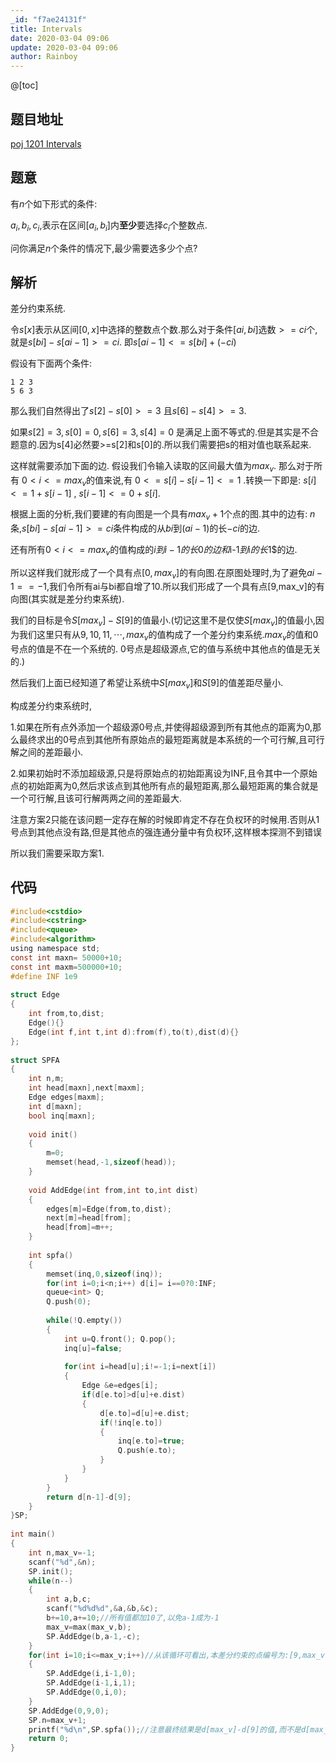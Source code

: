 ```yaml
---
_id: "f7ae24131f"
title: Intervals
date: 2020-03-04 09:06
update: 2020-03-04 09:06
author: Rainboy
---
```



@[toc]

## 题目地址
 [poj 1201 Intervals](https://vjudge.net/problem/poj-1201)

## 题意

有$n$个如下形式的条件:

$a_i,b_i,c_i$,表示在区间$[a_i, b_i]$内**至少**要选择$c_i$个整数点.

问你满足$n$个条件的情况下,最少需要选多少个点?

## 解析

差分约束系统.


令$s[x]$表示从区间$[0,x]$中选择的整数点个数.那么对于条件$[ai, bi]$选数$>=ci$个,就是$s[bi]-s[ai-1]>=ci$. 即$s[ai-1]<=s[bi]+ (-ci)$

假设有下面两个条件:

```
1 2 3
5 6 3
```

那么我们自然得出了$s[2]-s[0]>=3$ 且$s[6]-s[4]>=3$.

如果$s[2]=3,s[0]=0,s[6]=3,s[4]=0$ 是满足上面不等式的.但是其实是不合题意的.因为s[4]必然要>=s[2]和s[0]的.所以我们需要把s的相对值也联系起来.

这样就需要添加下面的边. 假设我们令输入读取的区间最大值为$max_v$. 那么对于所有 $0<i<=max_v$的值来说,有
$0<=s[i]-s[i-1]<=1$ .转换一下即是: $s[i]<=1+s[i-1]$ , $s[i-1]<=0+s[i]$.

根据上面的分析,我们要建的有向图是一个具有$max_v+1$个点的图.其中的边有:
$n$条,$s[bi]-s[ai-1]>=ci$条件构成的从$bi$到$(ai-1)$的长$-ci$的边.



还有所有$0<i<=max_v$的值构成的$i到i-1的长0的边和$i-1$到$i$的长$1$的边.

所以这样我们就形成了一个具有点$[0,max_v]$的有向图.在原图处理时,为了避免$ai-1==-1$,我们令所有ai与bi都自增了10.所以我们形成了一个具有点[9,max_v]的有向图(其实就是差分约束系统).

我们的目标是令$S[max_v]-S[9]$的值最小.(切记这里不是仅使$S[max_v]$的值最小,因为我们这里只有从$9
,10,11,\cdots,max_v$的值构成了一个差分约束系统.$max_v$的值和$0$号点的值是不在一个系统的. $0$号点是超级源点,它的值与系统中其他点的值是无关的.)


然后我们上面已经知道了希望让系统中$S[max_v]$和$S[9]$的值差距尽量小.

构成差分约束系统时,

1.如果在所有点外添加一个超级源0号点,并使得超级源到所有其他点的距离为0,那么最终求出的0号点到其他所有原始点的最短距离就是本系统的一个可行解,且可行解之间的差距最小.

2.如果初始时不添加超级源,只是将原始点的初始距离设为INF,且令其中一个原始点的初始距离为0,然后求该点到其他所有点的最短距离,那么最短距离的集合就是一个可行解,且该可行解两两之间的差距最大.

注意方案2只能在该问题一定存在解的时候即肯定不存在负权环的时候用.否则从1号点到其他点没有路,但是其他点的强连通分量中有负权环,这样根本探测不到错误

 所以我们需要采取方案1.



## 代码

```c
#include<cstdio>
#include<cstring>
#include<queue>
#include<algorithm>
using namespace std;
const int maxn= 50000+10;
const int maxm=500000+10;
#define INF 1e9
 
struct Edge
{
    int from,to,dist;
    Edge(){}
    Edge(int f,int t,int d):from(f),to(t),dist(d){}
};
 
struct SPFA
{
    int n,m;
    int head[maxn],next[maxm];
    Edge edges[maxm];
    int d[maxn];
    bool inq[maxn];
 
    void init()
    {
        m=0;
        memset(head,-1,sizeof(head));
    }
 
    void AddEdge(int from,int to,int dist)
    {
        edges[m]=Edge(from,to,dist);
        next[m]=head[from];
        head[from]=m++;
    }
 
    int spfa()
    {
        memset(inq,0,sizeof(inq));
        for(int i=0;i<n;i++) d[i]= i==0?0:INF;
        queue<int> Q;
        Q.push(0);
 
        while(!Q.empty())
        {
            int u=Q.front(); Q.pop();
            inq[u]=false;
 
            for(int i=head[u];i!=-1;i=next[i])
            {
                Edge &e=edges[i];
                if(d[e.to]>d[u]+e.dist)
                {
                    d[e.to]=d[u]+e.dist;
                    if(!inq[e.to])
                    {
                        inq[e.to]=true;
                        Q.push(e.to);
                    }
                }
            }
        }
        return d[n-1]-d[9];
    }
}SP;
 
int main()
{
    int n,max_v=-1;
    scanf("%d",&n);
    SP.init();
    while(n--)
    {
        int a,b,c;
        scanf("%d%d%d",&a,&b,&c);
        b+=10,a+=10;//所有值都加10了,以免a-1成为-1
        max_v=max(max_v,b);
        SP.AddEdge(b,a-1,-c);
    }
    for(int i=10;i<=max_v;i++)//从该循环可看出,本差分约束的点编号为:[9,max_v](未包含超级源0号点)
    {
        SP.AddEdge(i,i-1,0);
        SP.AddEdge(i-1,i,1);
        SP.AddEdge(0,i,0);
    }
    SP.AddEdge(0,9,0);
    SP.n=max_v+1;
    printf("%d\n",SP.spfa());//注意最终结果是d[max_v]-d[9]的值,而不是d[max_v]的单独值
    return 0;
}
```
